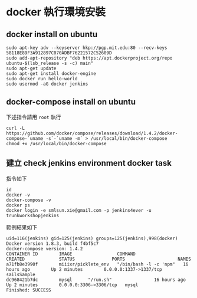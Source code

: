 docker 執行環境安裝
===================

docker install on ubuntu
------------------------

```
sudo apt-key adv --keyserver hkp://pgp.mit.edu:80 --recv-keys 58118E89F3A912897C070ADBF76221572C52609D
sudo add-apt-repository "deb https://apt.dockerproject.org/repo ubuntu-$(lsb_release -s -c) main"
sudo apt-get update
sudo apt-get install docker-engine
sudo docker run hello-world
sudo usermod -aG docker jenkins
```

docker-compose install on ubuntu
--------------------------------

下述指令請用 `root` 執行

```
curl -L https://github.com/docker/compose/releases/download/1.4.2/docker-compose-`uname -s`-`uname -m` > /usr/local/bin/docker-compose
chmod +x /usr/local/bin/docker-compose
```

建立 check jenkins environment docker task
------------------------------------------

指令如下

```
id
docker -v
docker-compose -v
docker ps
docker login -e smlsun.xie@gmail.com -p jenkins4ever -u trunkworkshopjenkins
```

範例結果如下

```
uid=116(jenkins) gid=125(jenkins) groups=125(jenkins),998(docker)
Docker version 1.8.3, build f4bf5c7
docker-compose version: 1.4.2
CONTAINER ID        IMAGE                 COMMAND                  CREATED             STATUS              PORTS                    NAMES
a71fb8e3990f        miiixr/picklete_env   "/bin/bash -l -c 'npm"   16 hours ago        Up 2 minutes        0.0.0.0:1337->1337/tcp   sailsSample
dc968421b7dc        mysql      "/run.sh"                16 hours ago        Up 2 minutes        0.0.0.0:3306->3306/tcp   mysql
Finished: SUCCESS
```
